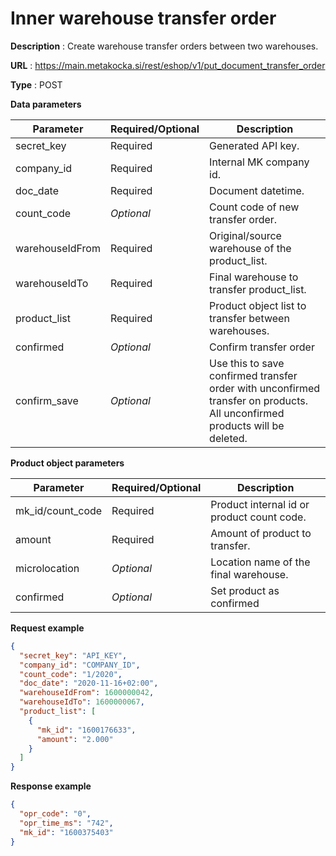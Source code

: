 # Inner warehouse transfer order

**Description** : Create warehouse transfer orders between two warehouses.

**URL** : https://main.metakocka.si/rest/eshop/v1/put_document_transfer_order

**Type** : POST

**Data parameters**

| Parameter       | Required/Optional | Description                                                                                                                |
|-----------------|-------------------|----------------------------------------------------------------------------------------------------------------------------|
| secret_key      | Required          | Generated API key.                                                                                                         |
| company_id      | Required          | Internal MK company id.                                                                                                    |
| doc_date        | Required          | Document datetime.                                                                                                         |
| count_code      | _Optional_        | Count code of new transfer order.                                                                                          |
| warehouseIdFrom | Required          | Original/source warehouse of the product_list.                                                                             |
| warehouseIdTo   | Required          | Final warehouse to transfer product_list.                                                                                  |
| product_list    | Required          | Product object list to transfer between warehouses.                                                                        |
| confirmed       | _Optional_        | Confirm transfer order                                                                                                     |
| confirm_save    | _Optional_        | Use this to save confirmed transfer order with unconfirmed transfer on products. All unconfirmed products will be deleted. |

**Product object parameters**

| Parameter        | Required/Optional | Description                                |
|------------------|-------------------|--------------------------------------------|
| mk_id/count_code | Required          | Product internal id or product count code. |
| amount           | Required          | Amount of product to transfer.             |
| microlocation    | _Optional_        | Location name of the final warehouse.      |
| confirmed        | _Optional_        | Set product as confirmed                   |


**Request example**
```json
{
  "secret_key": "API_KEY",
  "company_id": "COMPANY_ID",
  "count_code": "1/2020",
  "doc_date": "2020-11-16+02:00",
  "warehouseIdFrom": 1600000042,
  "warehouseIdTo": 1600000067,
  "product_list": [
    {
      "mk_id": "1600176633",
      "amount": "2.000"
    }
  ]
}
```

**Response example**
```json
{
  "opr_code": "0",
  "opr_time_ms": "742",
  "mk_id": "1600375403"
}
```

